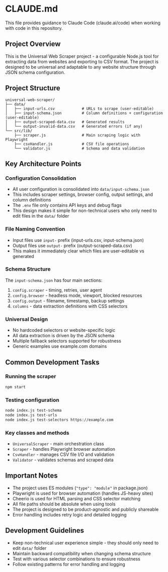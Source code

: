# CLAUDE.md

This file provides guidance to Claude Code (claude.ai/code) when working with code in this repository.

## Project Overview

This is the Universal Web Scraper project - a configurable Node.js tool for extracting data from websites and exporting to CSV format. The project is designed to be universal and adaptable to any website structure through JSON schema configuration.

## Project Structure

```
universal-web-scraper/
├── data/
│   ├── input-urls.csv            # URLs to scrape (user-editable)
│   ├── input-schema.json         # Column definitions + configuration (user-editable)
│   ├── output-scraped-data.csv   # Generated results
│   └── output-invalid-data.csv   # Generated errors (if any)
└── src/lib/
    ├── scraper.js                # Main scraping logic with Playwright
    ├── csvHandler.js             # CSV file operations
    └── validator.js              # Schema and data validation
```

## Key Architecture Points

### Configuration Consolidation
- All user configuration is consolidated into `data/input-schema.json`
- This includes scraper settings, browser config, output settings, and column definitions
- The `.env` file only contains API keys and debug flags
- This design makes it simple for non-technical users who only need to edit files in the `data/` folder

### File Naming Convention
- Input files use `input-` prefix (input-urls.csv, input-schema.json)
- Output files use `output-` prefix (output-scraped-data.csv)
- This makes it immediately clear which files are user-editable vs generated

### Schema Structure
The `input-schema.json` has four main sections:
1. `config.scraper` - timing, retries, user agent
2. `config.browser` - headless mode, viewport, blocked resources
3. `config.output` - filename, timestamp, backup settings
4. `columns` - data extraction definitions with CSS selectors

### Universal Design
- No hardcoded selectors or website-specific logic
- All data extraction is driven by the JSON schema
- Multiple fallback selectors supported for robustness
- Generic examples use example.com domains

## Common Development Tasks

### Running the scraper
```bash
npm start
```

### Testing configuration
```bash
node index.js test-schema
node index.js test-urls
node index.js test-selectors https://example.com
```

### Key classes and methods
- `UniversalScraper` - main orchestration class
- `Scraper` - handles Playwright browser automation
- `CsvHandler` - manages CSV file I/O and validation
- `Validator` - validates schemas and scraped data

## Important Notes

- The project uses ES modules (`"type": "module"` in package.json)
- Playwright is used for browser automation (handles JS-heavy sites)
- Cheerio is used for HTML parsing and CSS selector matching
- All file paths should be absolute when using tools
- The project is designed to be product-agnostic and publicly shareable
- Error handling includes retry logic and detailed logging

## Development Guidelines

- Keep non-technical user experience simple - they should only need to edit `data/` folder
- Maintain backward compatibility when changing schema structure
- Test with various selector combinations to ensure robustness
- Follow existing patterns for error handling and logging